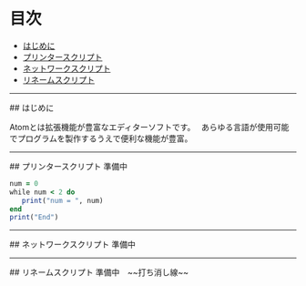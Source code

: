 
# 目次

- [はじめに](#first)
- [プリンタースクリプト](#1)
- [ネットワークスクリプト](#2)
- [リネームスクリプト](#3)
<hr id="first" />
## はじめに

Atomとは拡張機能が豊富なエディターソフトです。　
あらゆる言語が使用可能でプログラムを製作するうえで便利な機能が豊富。




<hr id="1" />
## プリンタースクリプト
準備中

```rb
num = 0
while num < 2 do
   print("num = ", num)
end
print("End")
```

<hr id="2" />
## ネットワークスクリプト
準備中


<hr id="3" />
## リネームスクリプト
準備中　~~打ち消し線~~
